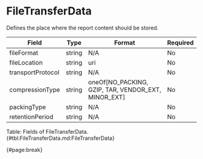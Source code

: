 <!--
    ATTENTION: This file was generated via gradle!
               Do NOT manually edit this file! Any such changes will be overwritten!
-->

# FileTransferData

Defines the place where the report content should be stored.

| Field | Type | Format | Required |
| ------- | ------- | ------- | --- |
| fileFormat | string | N/A | No |
| fileLocation | string | uri | No |
| transportProtocol | string | N/A | No |
| compressionType | string | oneOf[NO_PACKING, GZIP, TAR, VENDOR_EXT, MINOR_EXT] | No |
| packingType | string | N/A | No |
| retentionPeriod | string | N/A | No |

Table: Fields of FileTransferData. {#tbl:FileTransferData.md:FileTransferData}

{#page:break}
